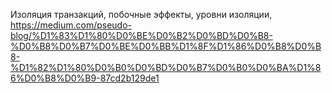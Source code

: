 Изоляция транзакций, побочные эффекты, уровни изоляции, 
https://medium.com/pseudo-blog/%D1%83%D1%80%D0%BE%D0%B2%D0%BD%D0%B8-%D0%B8%D0%B7%D0%BE%D0%BB%D1%8F%D1%86%D0%B8%D0%B8-%D1%82%D1%80%D0%B0%D0%BD%D0%B7%D0%B0%D0%BA%D1%86%D0%B8%D0%B9-87cd2b129de1